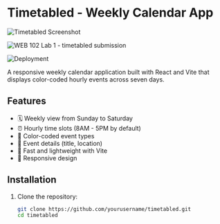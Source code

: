 # Timetabled - Weekly Calendar App

![Timetabled Screenshot](https://courses.codepath.org/course_images/web102/lab1/required.png)


![WEB 102 Lab 1 - timetabled submission](https://github.com/user-attachments/assets/b4c75b07-45f2-42e3-bfff-575ec15586ce)


![Deployment](https://velvety-parfait-7bcf3f.netlify.app/)

A responsive weekly calendar application built with React and Vite that displays color-coded hourly events across seven days.

## Features

- 🗓️ Weekly view from Sunday to Saturday
- ⏰ Hourly time slots (8AM - 5PM by default)
- 🎨 Color-coded event types
- 📍 Event details (title, location)
- 🚀 Fast and lightweight with Vite
- 📱 Responsive design

## Installation

1. Clone the repository:
   ```bash
   git clone https://github.com/yourusername/timetabled.git
   cd timetabled
